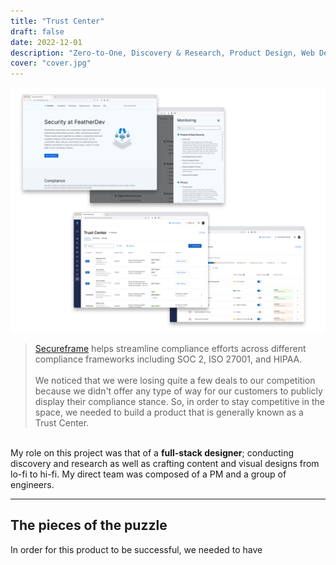 ```yaml
---
title: "Trust Center"
draft: false
date: 2022-12-01
description: "Zero-to-One, Discovery & Research, Product Design, Web Design"
cover: "cover.jpg"
---
```

![Header image](1.jpg)

>[Secureframe](https://secureframe.com/) helps streamline compliance efforts across different compliance frameworks including SOC 2, ISO 27001, and HIPAA.\
\
We noticed that we were losing quite a few deals to our competition because we didn't offer any type of way for our customers to publicly display their compliance stance. So, in order to stay competitive in the space, we needed to build a product that is generally known as a Trust Center.


\
My role on this project was that of a **full-stack designer**; conducting discovery and research as well as crafting content and visual designs from lo-fi to hi-fi. My direct team was composed of a PM and a group of engineers.

---

## The pieces of the puzzle

In order for this product to be successful, we needed to have 